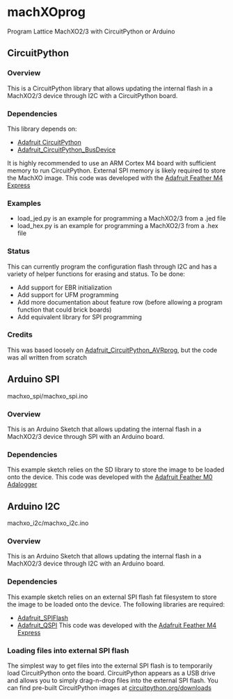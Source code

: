 # machXOprog
Program Lattice MachXO2/3 with CircuitPython or Arduino

## CircuitPython
### Overview
This is a CircuitPython library that allows updating the internal flash in a MachXO2/3 device through I2C with a CircuitPython board.

### Dependencies
This library depends on:
* [Adafruit CircuitPython](https://github.com/adafruit/circuitpython)
* [Adafruit_CircuitPython_BusDevice](https://github.com/adafruit/Adafruit_CircuitPython_BusDevice|)
  
It is highly recommended to use an ARM Cortex M4 board with sufficient memory to run CircuitPython.  External SPI memory is likely required to store the MachXO image.  This code was developed with the [Adafruit Feather M4 Express](https://www.adafruit.com/product/3857)

### Examples
* load_jed.py is an example for programming a MachXO2/3 from a .jed file
* load_hex.py is an example for programming a MachXO2/3 from a .hex file

### Status
This can currently program the configuration flash through I2C and has a variety of helper functions for erasing and status.
To be done:
* Add support for EBR initialization
* Add support for UFM programming
* Add more documentation about feature row (before allowing a program function that could brick boards)
* Add equivalent library for SPI programming

### Credits 
This was based loosely on [Adafruit_CircuitPython_AVRprog](https://github.com/adafruit/Adafruit_CircuitPython_AVRprog), but the code was all written from scratch

## Arduino SPI
machxo_spi/machxo_spi.ino

### Overview
This is an Arduino Sketch that allows updating the internal flash in a MachXO2/3 device through SPI with an Arduino board.

### Dependencies
This example sketch relies on the SD library to store the image to be loaded onto the device.  This code was developed with the [Adafruit Feather M0 Adalogger](https://www.adafruit.com/product/2796)

## Arduino I2C
machxo_i2c/machxo_i2c.ino

### Overview
This is an Arduino Sketch that allows updating the internal flash in a MachXO2/3 device through I2C with an Arduino board.

### Dependencies
This example sketch relies on an external SPI flash fat filesystem to store the image to be loaded onto the device.  The following libraries are required:
* [Adafruit_SPIFlash](https://github.com/adafruit/Adafruit_SPIFlash)
* [Adafruit_QSPI](https://github.com/adafruit/Adafruit_QSPI)
This code was developed with the [Adafruit Feather M4 Express](https://www.adafruit.com/product/3857)

### Loading files into external SPI flash
The simplest way to get files into the external SPI flash is to temporarily load CircuitPython onto the board.  CircuitPython appears as a USB drive and allows you to simply drag-n-drop files into the external SPI flash.  You can find pre-built CircuitPython images at [circuitpython.org/downloads](https://circuitpython.org/downloads)

